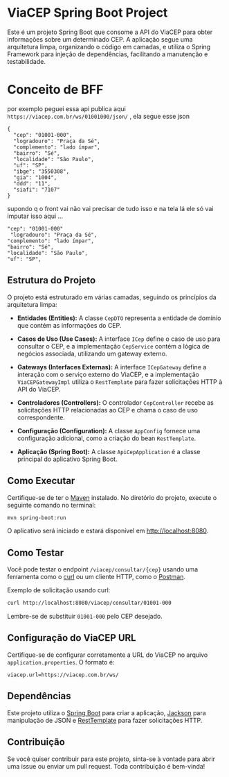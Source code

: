 # ViaCEP Spring Boot Project

Este é um projeto Spring Boot que consome a API do ViaCEP para obter informações sobre um determinado CEP. A aplicação segue uma arquitetura limpa, organizando o código em camadas, e utiliza o Spring Framework para injeção de dependências, facilitando a manutenção e testabilidade.

# Conceito de BFF

por exemplo peguei essa api publica aqui `https://viacep.com.br/ws/01001000/json/`  , ela segue esse json 
```
{
  "cep": "01001-000",
  "logradouro": "Praça da Sé",
  "complemento": "lado ímpar",
  "bairro": "Sé",
  "localidade": "São Paulo",
  "uf": "SP",
  "ibge": "3550308",
  "gia": "1004",
  "ddd": "11",
  "siafi": "7107"
}

```

 supondo q o front vai não vai precisar de tudo isso e na tela lá ele só vai imputar  isso aqui ...  
 
  ```
  "cep": "01001-000"
   "logradouro": "Praça da Sé",
  "complemento": "lado ímpar",
  "bairro": "Sé",
  "localidade": "São Paulo",
  "uf": "SP",
```

## Estrutura do Projeto

O projeto está estruturado em várias camadas, seguindo os princípios da arquitetura limpa:

- **Entidades (Entities):** A classe `CepDTO` representa a entidade de domínio que contém as informações do CEP.

- **Casos de Uso (Use Cases):** A interface `ICep` define o caso de uso para consultar o CEP, e a implementação `CepService` contém a lógica de negócios associada, utilizando um gateway externo.

- **Gateways (Interfaces Externas):** A interface `ICepGateway` define a interação com o serviço externo do ViaCEP, e a implementação `ViaCEPGatewayImpl` utiliza o `RestTemplate` para fazer solicitações HTTP à API do ViaCEP.

- **Controladores (Controllers):** O controlador `CepController` recebe as solicitações HTTP relacionadas ao CEP e chama o caso de uso correspondente.

- **Configuração (Configuration):** A classe `AppConfig` fornece uma configuração adicional, como a criação do bean `RestTemplate`.

- **Aplicação (Spring Boot):** A classe `ApiCepApplication` é a classe principal do aplicativo Spring Boot.

## Como Executar

Certifique-se de ter o [Maven](https://maven.apache.org/) instalado. No diretório do projeto, execute o seguinte comando no terminal:

```bash
mvn spring-boot:run
```

O aplicativo será iniciado e estará disponível em [http://localhost:8080](http://localhost:8080).

## Como Testar

Você pode testar o endpoint `/viacep/consultar/{cep}` usando uma ferramenta como o [curl](https://curl.se/) ou um cliente HTTP, como o [Postman](https://www.postman.com/).

Exemplo de solicitação usando curl:

```bash
curl http://localhost:8080/viacep/consultar/01001-000
```

Lembre-se de substituir `01001-000` pelo CEP desejado.

## Configuração do ViaCEP URL

Certifique-se de configurar corretamente a URL do ViaCEP no arquivo `application.properties`. O formato é:

```properties
viacep.url=https://viacep.com.br/ws/
```

## Dependências

Este projeto utiliza o [Spring Boot](https://spring.io/projects/spring-boot) para criar a aplicação, [Jackson](https://github.com/FasterXML/jackson) para manipulação de JSON e [RestTemplate](https://docs.spring.io/spring-framework/docs/current/javadoc-api/org/springframework/web/client/RestTemplate.html) para fazer solicitações HTTP.

## Contribuição

Se você quiser contribuir para este projeto, sinta-se à vontade para abrir uma issue ou enviar um pull request. Toda contribuição é bem-vinda!



